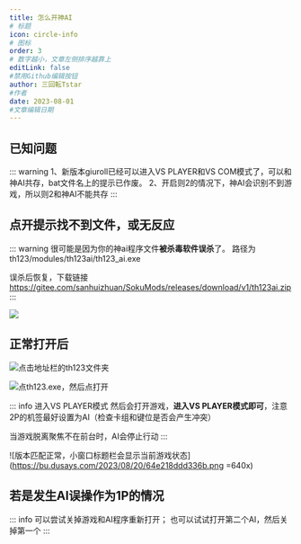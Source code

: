 ```yaml
---
title: 怎么开神AI
# 标题
icon: circle-info
# 图标
order: 3
# 数字越小，文章左侧排序越靠上
editLink: false
#禁用Github编辑按钮
author: 三回転Tstar
#作者
date: 2023-08-01
#文章编辑日期
---
```


## **已知问题**
::: warning
1、新版本giuroll已经可以进入VS PLAYER和VS COM模式了，可以和神AI共存，bat文件名上的提示已作废。
2、开启则2的情况下，神AI会识别不到游戏，所以则2和神AI不能共存
:::

## **点开提示找不到文件，或无反应**

::: warning
很可能是因为你的神ai程序文件**被杀毒软件误杀**了。
路径为 th123/modules/th123ai/th123_ai.exe

误杀后恢复，下载链接 https://gitee.com/sanhuizhuan/SokuMods/releases/download/v1/th123ai.zip
:::

![](https://bu.dusays.com/2023/08/20/64e218a7a47a4.png)

## **正常打开后**

![点击地址栏的th123文件夹](https://bu.dusays.com/2023/08/20/64e218b5ea8f2.png)

![点th123.exe，然后点打开](https://bu.dusays.com/2023/08/20/64e218c5a963b.png)

::: info 进入VS PLAYER模式
然后会打开游戏，**进入VS PLAYER模式即可**，注意2P的机签最好设置为AI（检查卡组和键位是否会产生冲突）

当游戏脱离聚焦不在前台时，AI会停止行动
:::

![版本匹配正常，小窗口标题栏会显示当前游戏状态](https://bu.dusays.com/2023/08/20/64e218ddd336b.png =640x)


## **若是发生AI误操作为1P的情况**

::: info
可以尝试关掉游戏和AI程序重新打开；
也可以试试打开第二个AI，然后关掉第一个
:::
